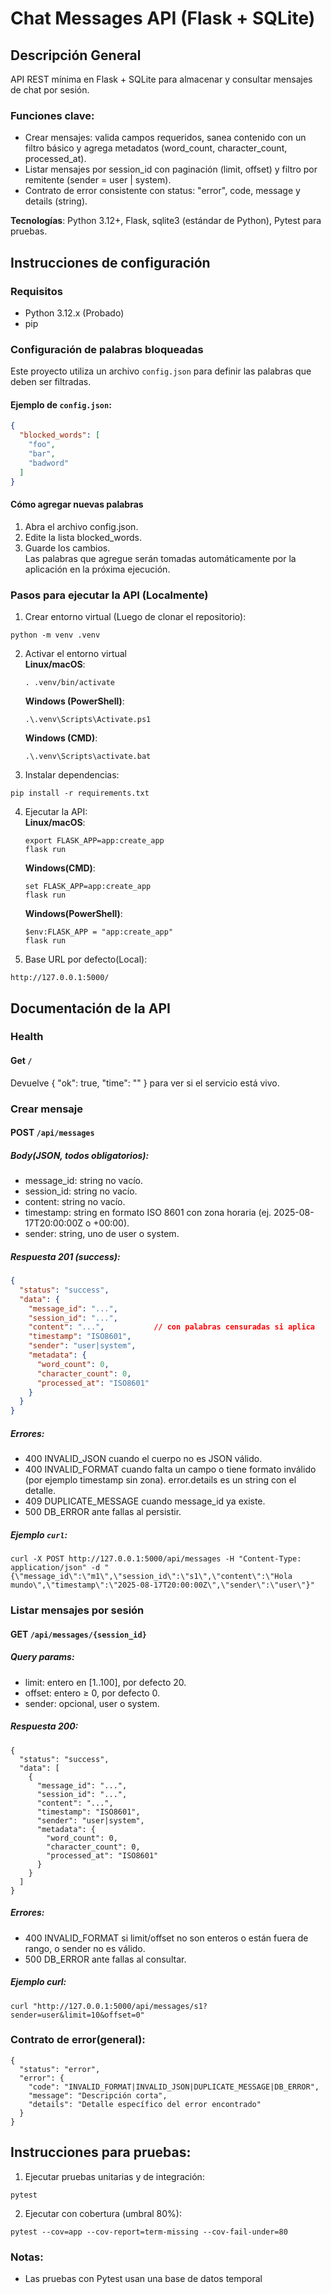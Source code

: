 # Chat Messages API (Flask + SQLite)
## Descripción General
API REST mínima en Flask + SQLite para almacenar y consultar mensajes de chat por sesión.  
### Funciones clave:
* Crear mensajes: valida campos requeridos, sanea contenido con un filtro básico y agrega metadatos (word_count, character_count, processed_at).
* Listar mensajes por session_id con paginación (limit, offset) y filtro por remitente (sender = user | system).
* Contrato de error consistente con status: "error", code, message y details (string).

**Tecnologías**: Python 3.12+, Flask, sqlite3 (estándar de Python), Pytest para pruebas.

## Instrucciones de configuración
### Requisitos
- Python 3.12.x (Probado)
- pip
### Configuración de palabras bloqueadas
Este proyecto utiliza un archivo `config.json` para definir las palabras que deben ser filtradas.
#### Ejemplo de `config.json`:
```json
{
  "blocked_words": [
    "foo",
    "bar",
    "badword"
  ]
}
```
#### Cómo agregar nuevas palabras
1. Abra el archivo config.json.
2. Edite la lista blocked_words.
3. Guarde los cambios.  
Las palabras que agregue serán tomadas automáticamente por la aplicación en la próxima ejecución.  
### Pasos para ejecutar la API (Localmente)
1. Crear entorno virtual (Luego de clonar el repositorio):  
~~~
python -m venv .venv
~~~
2. Activar el entorno virtual  
      **Linux/macOS**: 
      ~~~
      . .venv/bin/activate
      ~~~
      **Windows (PowerShell)**: 
      ~~~
      .\.venv\Scripts\Activate.ps1
      ~~~
      **Windows (CMD)**: 
      ~~~
      .\.venv\Scripts\activate.bat
      ~~~
3. Instalar dependencias:  
~~~
pip install -r requirements.txt
~~~
4. Ejecutar la API:  
      **Linux/macOS**:  
      ~~~
      export FLASK_APP=app:create_app
      flask run
      ~~~  
      **Windows(CMD)**:  
      ```
      set FLASK_APP=app:create_app
      flask run
      ````
      **Windows(PowerShell)**:  
      ~~~
      $env:FLASK_APP = "app:create_app"
      flask run
      ~~~
5. Base URL por defecto(Local):
~~~
http://127.0.0.1:5000/
~~~
## Documentación de la API
### Health
#### Get `/` 
Devuelve { "ok": true, "time": "<ISO8601>" } para ver si el servicio está vivo.

### Crear mensaje
#### POST `/api/messages`
##### Body(JSON, todos obligatorios):
* message_id: string no vacío.  
* session_id: string no vacío.  
* content: string no vacío.  
* timestamp: string en formato ISO 8601 con zona horaria (ej. 2025-08-17T20:00:00Z o +00:00).  
* sender: string, uno de user o system.  
##### Respuesta 201 (success):
```json
{
  "status": "success",
  "data": {
    "message_id": "...",
    "session_id": "...",
    "content": "...",           // con palabras censuradas si aplica
    "timestamp": "ISO8601",
    "sender": "user|system",
    "metadata": {
      "word_count": 0,
      "character_count": 0,
      "processed_at": "ISO8601"
    }
  }
}
```
##### Errores:
* 400 INVALID_JSON cuando el cuerpo no es JSON válido.  
* 400 INVALID_FORMAT cuando falta un campo o tiene formato inválido (por ejemplo timestamp sin zona). error.details es un string con el detalle.  
* 409 DUPLICATE_MESSAGE cuando message_id ya existe.  
* 500 DB_ERROR ante fallas al persistir.  
##### Ejemplo ```curl```:
~~~
curl -X POST http://127.0.0.1:5000/api/messages -H "Content-Type: application/json" -d "{\"message_id\":\"m1\",\"session_id\":\"s1\",\"content\":\"Hola mundo\",\"timestamp\":\"2025-08-17T20:00:00Z\",\"sender\":\"user\"}"
~~~
### Listar mensajes por sesión
#### GET ```/api/messages/{session_id}```
##### Query params:
* limit: entero en [1..100], por defecto 20.  
* offset: entero ≥ 0, por defecto 0.  
* sender: opcional, user o system.
##### Respuesta 200:
~~~
{
  "status": "success",
  "data": [
    {
      "message_id": "...",
      "session_id": "...",
      "content": "...",
      "timestamp": "ISO8601",
      "sender": "user|system",
      "metadata": {
        "word_count": 0,
        "character_count": 0,
        "processed_at": "ISO8601"
      }
    }
  ]
}
~~~
##### Errores:
* 400 INVALID_FORMAT si limit/offset no son enteros o están fuera de rango, o sender no es válido.  
* 500 DB_ERROR ante fallas al consultar.
##### Ejemplo curl:
~~~
curl "http://127.0.0.1:5000/api/messages/s1?sender=user&limit=10&offset=0"
~~~
### Contrato de error(general):
~~~
{
  "status": "error",
  "error": {
    "code": "INVALID_FORMAT|INVALID_JSON|DUPLICATE_MESSAGE|DB_ERROR",
    "message": "Descripción corta",
    "details": "Detalle específico del error encontrado"
  }
}
~~~
## Instrucciones para pruebas:
1. Ejecutar pruebas unitarias y de integración:  
~~~
pytest
~~~
2. Ejecutar con cobertura (umbral 80%):  
~~~
pytest --cov=app --cov-report=term-missing --cov-fail-under=80
~~~
### Notas:
* Las pruebas con Pytest usan una base de datos temporal
